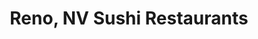 ---
layout: city
title: Reno, NV Sushi Restaurants
permalink: /nevada/reno/
stateAbbr: NV
stateName: Nevada
cityName: Reno
---